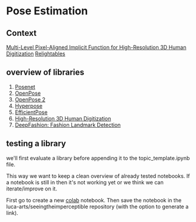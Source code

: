 # Pose Estimation

## Context

[Multi-Level Pixel-Aligned Implicit Function for High-Resolution 3D Human Digitization](https://shunsukesaito.github.io/PIFuHD/)
[Relightables](https://github.com/augmentedperception/therelightables/blob/master/relightables_paper.pdf)


## overview of libraries

1. [Posenet](https://github.com/rwightman/posenet-pytorch)
2. [OpenPose](https://github.com/CMU-Perceptual-Computing-Lab/openpose)
3. [OpenPose 2](https://github.com/spmallick/learnopencv/tree/master/OpenPose)
4. [Hyperpose](https://github.com/tensorlayer/hyperpose)
5. [EfficientPose](https://github.com/daniegr/EfficientPose)
6. [High-Resolution 3D Human Digitization](https://github.com/facebookresearch/pifuhd)
7. [DeepFashion: Fashion Landmark Detection](https://github.com/open-mmlab/mmfashion)

## testing a library

we'll first evaluate a library before appending it to the topic_template.ipynb file.

This way we want to keep a clean overview of already tested notebooks. If a notebook is still in <tests> then it's not working yet or we think we can iterate/improve on it.

First go to create a new [colab](https://colab.research.google.com) notebook. Then save the notebook in the luca-arts/seeingtheimperceptible repository (with the option to generate a link).
